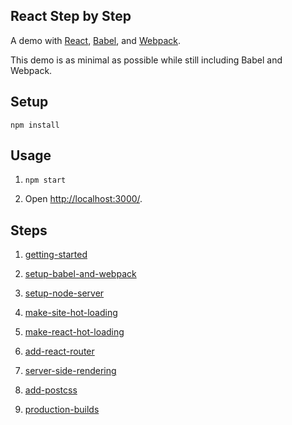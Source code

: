 React Step by Step
---

A demo with [React](https://facebook.github.io/react/), [Babel](http://babeljs.io/), and [Webpack](http://webpack.github.io/).

This demo is as minimal as possible while still including Babel and Webpack.


Setup
---

```
npm install
```



Usage
---

1. `npm start`

2. Open [http://localhost:3000/](http://localhost:3000/).

Steps
---

1. [getting-started](https://github.com/yzhiJun/react-step-by-step/tree/01-getting-started)

2. [setup-babel-and-webpack](https://github.com/yzhiJun/react-step-by-step/tree/02-setup-babel-and-webpack)

3. [setup-node-server](https://github.com/yzhiJun/react-step-by-step/tree/03-setup-node-server)

4. [make-site-hot-loading](https://github.com/yzhiJun/react-step-by-step/tree/04-make-site-hot-loading)

5. [make-react-hot-loading](https://github.com/yzhiJun/react-step-by-step/tree/05-make-react-hot-loading)

6. [add-react-router](https://github.com/yzhiJun/react-step-by-step/tree/06-react-router)

7. [server-side-rendering](https://github.com/yzhiJun/react-step-by-step/tree/07-server-side-rendering)

8. [add-postcss](https://github.com/yzhiJun/react-step-by-step/tree/08-add-postcss)

9. [production-builds](https://github.com/yzhiJun/react-step-by-step/tree/09-production-builds)


